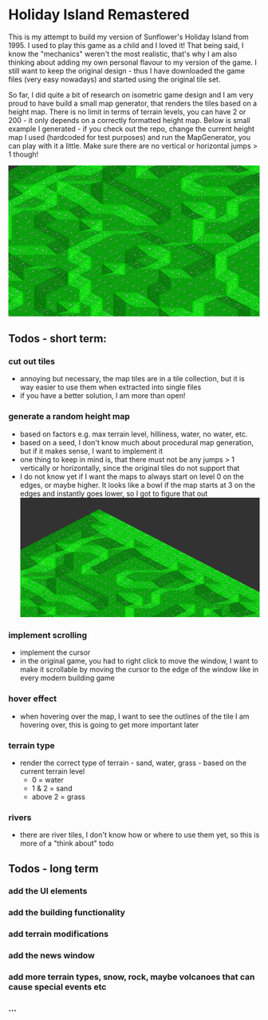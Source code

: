 # Holiday Island Remastered

This is my attempt to build my version of Sunflower's Holiday Island from 1995. I used to play this game as a child and
I loved it! That being said, I know the "mechanics" weren't the most realistic, that's why I am also thinking about
adding my own personal flavour to my version of the game. I still want to keep the original design - thus I have
downloaded the game files (very easy nowadays) and started using the original tile set.

So far, I did quite a bit of research on isometric game design and I am very proud to have build a small map
generator, that renders the tiles based on a height map. There is no limit in terms of terrain levels, you can have 2 or
200 - it only depends on a correctly formatted height map. Below is small example I generated - if you check out the
repo, change the current height map I used (hardcoded for test purposes) and run the MapGenerator, you can play with it
a little. Make sure there are no vertical or horizontal jumps > 1 though!

![img_1.png](img_1.png)

## Todos - short term:

### cut out tiles

- annoying but necessary, the map tiles are in a tile collection, but it is way easier to use them when extracted into
  single files
- if you have a better solution, I am more than open!

### generate a random height map

- based on factors e.g. max terrain level, hilliness, water, no water, etc.
- based on a seed, I don't know much about procedural map generation, but if it makes sense, I want to implement it
- one thing to keep in mind is, that there must not be any jumps > 1 vertically or horizontally, since the original
  tiles do not support that
- I do not know yet if I want the maps to always start on level 0 on the edges, or maybe higher. It looks like a bowl if the map
  starts at 3 on the edges and instantly goes lower, so I got to figure that out
![img.png](img.png)

### implement scrolling

- implement the cursor
- in the original game, you had to right click to move the window, I want to make it scrollable by moving the cursor to
  the edge of the window like in every modern building game

### hover effect

- when hovering over the map, I want to see the outlines of the tile I am hovering over, this is going to get more
  important later

### terrain type

- render the correct type of terrain - sand, water, grass - based on the current terrain level
    - 0 = water
    - 1 & 2 = sand
    - above 2 = grass

### rivers

- there are river tiles, I don't know how or where to use them yet, so this is more of a "think about" todo

## Todos - long term

### add the UI elements

### add the building functionality

### add terrain modifications

### add the news window

### add more terrain types, snow, rock, maybe volcanoes that can cause special events etc

### ...
